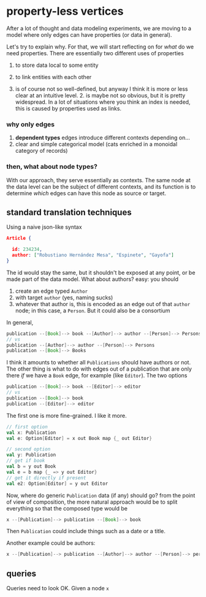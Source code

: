 # property-less vertices

After a lot of thought and data modeling experiments, we are moving to a model where only edges can have properties (or data in general).

Let's try to explain why. For that, we will start reflecting on for _what_ do we need properties. There are essentially two different uses of properties

1. to store data local to some entity
2. to link entities with each other

1. is of course not so well-defined, but anyway I think it is more or less clear at an intuitive level. 2. is maybe not so obvious, but it is pretty widespread. In a lot of situations where you think an index is needed, this is caused by properties used as links. 

### why only edges

1. **dependent types** edges introduce different contexts depending on...
2. clear and simple categorical model (cats enriched in a monoidal category of records)

### then, what about node types?

With our approach, they serve essentially as contexts. The same node at the data level can be the subject of different contexts, and its function is to determine *which* edges can have this node as source or target.

## standard translation techniques

Using a naive json-like syntax

``` json
Article {

  id: 234234,
  author: ["Robustiano Hernández Mesa", "Espinete", "Gayofa"]
}
```

The id would stay the same, but it shouldn't be exposed at any point, or be made part of the data model. What about authors? easy: you should

1. create an edge typed `Author`
2. with target `author` (yes, naming sucks)
3. whatever that author is, this is encoded as an edge out of that `author` node; in this case, a `Person`. But it could also be a consortium

In general,

``` java
publication --[Book]--> book --[Author]--> author --[Person]--> Persons
// vs
publication --[Author]--> author --[Person]--> Persons
publication --[Book]--> Books
```

I think it amounts to whether all `Publications` should have authors or not. The other thing is what to do with edges out of a publication that are only there _if_ we have a `Book` edge, for example (like `Editor`). The two options

``` java
publication --[Book]--> book --[Editor]--> editor
// vs
publication --[Book]--> book
publication --[Editor]--> editor
```

The first one is more fine-grained. I like it more.

``` scala
// first option
val x: Publication
val e: Option[Editor] = x out Book map {_ out Editor}

// second option
val y: Publication
// get if book
val b = y out Book
val e = b map {_ => y out Editor}
// get it directly if present
val e2: Option[Editor] = y out Editor
```

Now, where do generic `Publication` data (if any) should go? from the point of view of composition, the more natural approach would be to split everything so that the composed type would be

``` java
x --[Publication]--> publication --[Book]--> book
```

Then `Publication` could include things such as a date or a title.

Another example could be authors:

``` java
x --[Publication]--> publication --[Author]--> author --[Person]--> person
```



## queries

Queries need to look OK. Given a node `x` 
